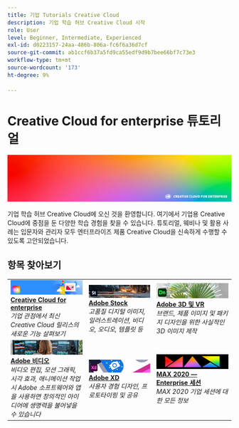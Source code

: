 ```yaml
---
title: 기업 Tutorials Creative Cloud
description: 기업 학습 허브 Creative Cloud 시작
role: User
level: Beginner, Intermediate, Experienced
exl-id: d0223157-24aa-486b-806a-fc6f6a36d7cf
source-git-commit: ab1ccf6b37a5fd9ca55edf9d9b7bee66bf7c73e3
workflow-type: tm+mt
source-wordcount: '173'
ht-degree: 9%

---
```


# Creative Cloud for enterprise 튜토리얼

![Creative Cloud 메인 이미지](assets/hero_cce.jpg)

기업 학습 허브 Creative Cloud에 오신 것을 환영합니다. 여기에서 기업용 Creative Cloud에 중점을 둔 다양한 학습 경험을 찾을 수 있습니다. 튜토리얼, 웨비나 및 활용 사례는 입문자와 관리자 모두 엔터프라이즈 제품 Creative Cloud을 신속하게 수행할 수 있도록 고안되었습니다.

## 항목 찾아보기

<table style="table-layout:fixed">
<tr>
  <td>
    <a href="cce/overview-cce.md">
      <img alt="Creative Cloud for enterprise" src="assets/CCEbanner.png" />
    </a>
    <div>
   <a href="cce/overview-cce.md"><strong>Creative Cloud for enterprise</strong></a>
    </div>
    <em>기업 관점에서 최신 Creative Cloud 릴리스의 새로운 기능 살펴보기</em>
    <br>
  </td>
  <td>
    <a href="stock/overview-stock.md">
      <img alt="Adobe Stock" src="assets/Stock.jpg" />
    </a>
    <div>
   <a href="stock/overview-stock.md"><strong>Adobe Stock</strong></a>
    </div>
    <em>고품질 디지털 이미지, 일러스트레이션, 비디오, 오디오, 템플릿 등</em>
    <br>
  </td>
  <td>
   <a href="3di/overview-3di.md">
      <img alt="Adobe 3D 및 VR" src="assets/Dimenio.jpg" />
    </a>
    <div>
   <a href="3di/overview-3di.md"><strong>Adobe 3D 및 VR</strong></a>
    </div>
    <em>브랜드, 제품 이미지 및 패키지 디자인을 위한 사실적인 3D 이미지 제작</em>
    <br>
  </td>
</tr>
<tr>
  <td>
  <a href="dva/overview-dva.md">
      <img alt="Adobe 비디오" src="assets/CCEbanner-DVA.png" />
    </a>
    <div>
   <a href="dva/overview-dva.md"><strong>Adobe 비디오</strong></a>
    </div>
    <em>비디오 편집, 모션 그래픽, 시각 효과, 애니메이션 작업 시 Adobe 소프트웨어와 앱을 사용하면 창의적인 아이디어에 생명력을 불어넣을 수 있습니다</em>
    <br>
  </td>
  <td>
    <a href="xd/overview-xd.md">
      <img alt="Adobe XD" src="assets/XD.jpg" />
    </a>
    <div>
   <a href="xd/overview-xd.md"><strong>Adobe XD</strong></a>
    </div>
    <em>사용자 경험 디자인, 프로토타이핑 및 공유</em>
    <br>
  </td>
  <td>
    <a href="max2020/overview-max.md">
      <img alt="MAX 2020 — Enterprise 세션" src="assets/MAX.jpg" />
    </a>
    <div>
   <a href="max2020/overview-max.md"><strong>MAX 2020 — Enterprise 세션</strong></a>
    </div>
    <em>MAX 2020 기업 세션에 대한 모든 정보</em>
    <br>
  </td>
</tr>
</table>
